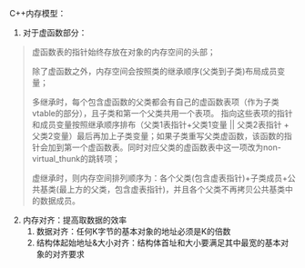 C++内存模型：

1. 对于虚函数部分：

> 虚函数表的指针始终存放在对象的内存空间的头部；
>
> 除了虚函数之外，内存空间会按照类的继承顺序(父类到子类)布局成员变量；
>
> 多继承时，每个包含虚函数的父类都会有自己的虚函数表项（作为子类vtable的部分），且子类和第一个父类共用一个表项。 指向这些表项的指针和成员变量按照继承顺序排布（父类1表指针+父类1变量 || 父类2表指针 + 父类2变量）最后再加上子类变量；如果子类重写父类虚函数，该函数的指针会加到第一个虚函数表。同时对应父类的虚函数表中这一项改为non-virtual_thunk的跳转项；
>
> 虚继承时，则内存空间排列顺序为：各个父类(包含虚表指针)+子类成员+公共基类(最上方的父类，包含虚表指针)，并且各个父类不再拷贝公共基类中的数据成员。

2. 内存对齐：提高取数据的效率
   1. 数据对齐：任何K字节的基本对象的地址必须是K的倍数
   2. 结构体起始地址&大小对齐：结构体首址和大小要满足其中最宽的基本对象的对齐要求

